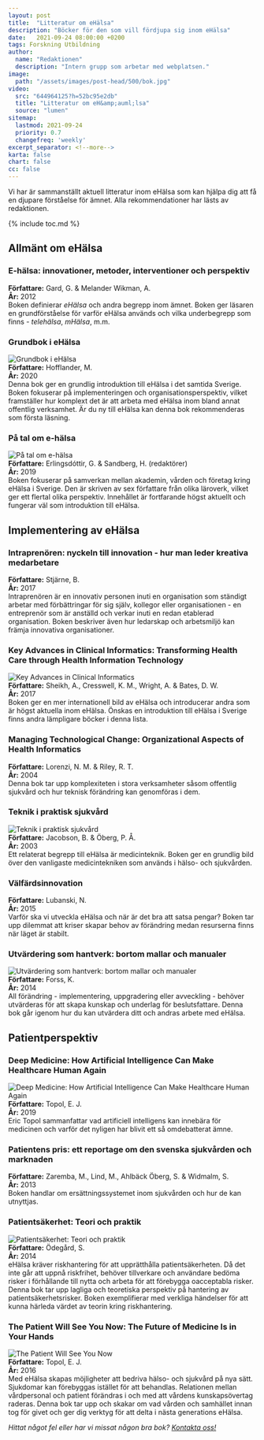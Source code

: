 ```yaml
---
layout: post
title:  "Litteratur om eHälsa"
description: "Böcker för den som vill fördjupa sig inom eHälsa"
date:   2021-09-24 08:00:00 +0200
tags: Forskning Utbildning
author:
  name: "Redaktionen"
  description: "Intern grupp som arbetar med webplatsen."
image:
  path: "/assets/images/post-head/500/bok.jpg"
video:
  src: "644964125?h=52bc95e2db"
  title: "Litteratur om eH&amp;auml;lsa"
  source: "lumen"
sitemap:
  lastmod: 2021-09-24
  priority: 0.7
  changefreq: 'weekly'
excerpt_separator: <!--more-->
karta: false
chart: false
cc: false
---
```


Vi har är sammanställt aktuell litteratur inom eHälsa som kan hjälpa dig att få en djupare förståelse för ämnet. Alla rekommendationer har lästs av redaktionen.

<!--more-->

{% include toc.md %}

## Allmänt om eHälsa
### E-hälsa: innovationer, metoder, interventioner och perspektiv
**Författare:** Gard, G. & Melander Wikman, A.\
**År:** 2012\
Boken definierar _eHälsa_ och andra begrepp inom ämnet. Boken ger läsaren en grundförståelse för varför eHälsa används och vilka underbegrepp som finns - _telehälsa_, _mHälsa_, m.m.
### Grundbok i eHälsa
![](/assets/images/post-assets/grundbok-i-ehalsa.jpg "Grundbok i eHälsa")\
**Författare:** Hofflander, M.\
**År:** 2020\
Denna bok ger en grundlig introduktion till eHälsa i det samtida Sverige. Boken fokuserar på implementeringen och organisationsperspektiv, vilket framställer hur komplext det är att arbeta med eHälsa inom bland annat offentlig verksamhet. Är du ny till eHälsa kan denna bok rekommenderas som första läsning.
### På tal om e-hälsa
![](/assets/images/post-assets/pa-tal-om-e-halsa.jpg "På tal om e-hälsa")\
**Författare:** Erlingsdóttir, G. & Sandberg, H. (redaktörer)\
**År:** 2019\
Boken fokuserar på samverkan mellan akademin, vården och företag kring eHälsa i Sverige. Den är skriven av sex författare från olika läroverk, vilket ger ett flertal olika perspektiv. Innehållet är fortfarande högst aktuellt och fungerar väl som introduktion till eHälsa.
## Implementering av eHälsa
### Intraprenören: nyckeln till innovation - hur man leder kreativa medarbetare
**Författare:** Stjärne, B.\
**År:** 2017\
Intraprenören är en innovativ personen inuti en organisation som ständigt arbetar med förbättringar för sig själv, kollegor eller organisationen - en entreprenör som är anställd och verkar inuti en redan etablerad organisation. Boken beskriver även hur ledarskap och arbetsmiljö kan främja innovativa organisationer.
### Key Advances in Clinical Informatics: Transforming Health Care through Health Information Technology
![](/assets/images/post-assets/key-advances-in-clinical-informatics.jpg "Key Advances in Clinical Informatics") \
**Författare:** Sheikh, A., Cresswell, K. M., Wright, A. & Bates, D. W.\
**År:** 2017\
Boken ger en mer internationell bild av eHälsa och introducerar andra som är högst aktuella inom eHälsa. Önskas en introduktion till eHälsa i Sverige finns andra lämpligare böcker i denna lista.
### Managing Technological Change: Organizational Aspects of Health Informatics
**Författare:** Lorenzi, N. M. & Riley, R. T.\
**År:** 2004\
Denna bok tar upp komplexiteten i stora verksamheter såsom offentlig sjukvård och hur teknisk förändring kan genomföras i dem.
### Teknik i praktisk sjukvård
![](/assets/images/post-assets/teknik-i-praktisk-sjukvard.jpg "Teknik i praktisk sjukvård") \
**Författare:** Jacobson, B. & Öberg, P. Å.\
**År:** 2003\
Ett relaterat begrepp till eHälsa är medicinteknik. Boken ger en grundlig bild över den vanligaste medicintekniken som används i hälso- och sjukvården.
### Välfärdsinnovation
**Författare:** Lubanski, N.\
**År:** 2015\
Varför ska vi utveckla eHälsa och när är det bra att satsa pengar? Boken tar upp dilemmat att kriser skapar behov av förändring medan resurserna finns när läget är stabilt.
### Utvärdering som hantverk: bortom mallar och manualer
![](/assets/images/post-assets/utvardering-som-hantverk-bortom-mallar-och-manualer.jpg "Utvärdering som hantverk: bortom mallar och manualer") \
**Författare:** Forss, K.\
**År:** 2014\
All förändring - implementering, uppgradering eller avveckling - behöver utvärderas för att skapa kunskap och underlag för beslutsfattare. Denna bok går igenom hur du kan utvärdera ditt och andras arbete med eHälsa.
## Patientperspektiv
### Deep Medicine: How Artificial Intelligence Can Make Healthcare Human Again
![](/assets/images/post-assets/deep-medicine.jpg "Deep Medicine: How Artificial Intelligence Can Make Healthcare Human Again") \
**Författare:** Topol, E. J.\
**År:** 2019\
Eric Topol sammanfattar vad artificiell intelligens kan innebära för medicinen och varför det nyligen har blivit ett så omdebatterat ämne.
### Patientens pris: ett reportage om den svenska sjukvården och marknaden
**Författare:** Zaremba, M., Lind, M., Ahlbäck Öberg, S. & Widmalm, S.\
**År:** 2013\
Boken handlar om ersättningssystemet inom sjukvården och hur de kan utnyttjas.
### Patientsäkerhet: Teori och praktik
![](/assets/images/post-assets/patientsakerhet.jpg "Patientsäkerhet: Teori och praktik") \
**Författare:** Ödegård, S.\
**År:** 2014\
eHälsa kräver riskhantering för att upprätthålla patientsäkerheten. Då det inte går att uppnå riskfrihet, behöver tillverkare och användare bedöma risker i förhållande till nytta och arbeta för att förebygga oacceptabla risker. Denna bok tar upp lagliga och teoretiska perspektiv på hantering av patientsäkerhetsrisker. Boken exemplifierar med verkliga händelser för att kunna härleda värdet av teorin kring riskhantering.
### The Patient Will See You Now: The Future of Medicine Is in Your Hands
![](/assets/images/post-assets/the-patient-will-see-you-now.jpg "The Patient Will See You Now") \
**Författare:** Topol, E. J.\
**År:** 2016\
Med eHälsa skapas möjligheter att bedriva hälso- och sjukvård på nya sätt. Sjukdomar kan förebyggas istället för att behandlas. Relationen mellan vårdpersonal och patient förändras i och med att vårdens kunskapsövertag raderas. Denna bok tar upp och skakar om vad vården och samhället innan tog för givet och ger dig verktyg för att delta i nästa generations eHälsa.


_Hittat något fel eller har vi missat någon bra bok? [Kontakta oss!](/index.html#form-message)_
